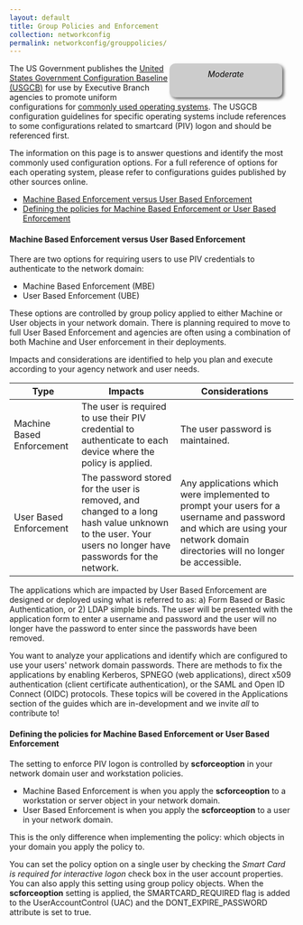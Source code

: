 ```yaml
---
layout: default
title: Group Policies and Enforcement
collection: networkconfig
permalink: networkconfig/grouppolicies/
---
```

<div style="float:right; padding:10px; margin-right:20px; border-radius:10px; width:180px; height:40px; box-shadow:3px 3px 5px 0px; text-align:center; background-color:#CCC; color:#666666">
<div style="color:#000000">
<em>Moderate</em>
</div>
</div>

The US Government publishes the [United States Government Configuration Baseline (USGCB)](http://usgcb.nist.gov/usgcb_content.html) for use by Executive Branch agencies to promote uniform configurations for [commonly used operating systems](https://cio.gov/cio-council-streamlines-configuration-baseline-process/).  The USGCB configuration guidelines for specific operating systems include references to some configurations related to smartcard (PIV) logon and should be referenced first.

The information on this page is to answer questions and identify the most commonly used configuration options.  For a full reference of options for each operating system, please refer to configurations guides published by other sources online.

* [Machine Based Enforcement versus User Based Enforcement](#machine-based-enforcement-versus-user-based-enforcement)
* [Defining the policies for Machine Based Enforcement or User Based Enforcement](#defining-the-policies-for-machine-based-enforcement-or-user-based-enforcement)

#### Machine Based Enforcement versus User Based Enforcement

There are two options for requiring users to use PIV credentials to authenticate to the network domain:

* Machine Based Enforcement (MBE)
* User Based Enforcement (UBE)

These options are controlled by group policy applied to either Machine or User objects in your network domain. There is planning required to move to full User Based Enforcement and agencies are often using a combination of both Machine and User enforcement in their deployments.

Impacts and considerations are identified to help you plan and execute according to your agency network and user needs.

| Type | Impacts | Considerations |
| ----- | -------| -------|
| Machine Based Enforcement | The user is required to use their PIV credential to authenticate to each device where the policy is applied. | The user password is maintained. |
| User Based Enforcement | The password stored for the user is removed, and changed to a long hash value unknown to the user.  Your users no longer have passwords for the network. | Any applications which were implemented to prompt your users for a username and password and which are using your network domain directories will no longer be accessible. |

The applications which are impacted by User Based Enforcement are designed or deployed using what is referred to as: a) Form Based or Basic Authentication, or 2) LDAP simple binds.  The user will be presented with the application form to enter a username and password and the user will no longer have the password to enter since the passwords have been removed.

You want to analyze your applications and identify which are configured to use your users' network domain passwords.  There are methods to fix the applications by enabling Kerberos, SPNEGO (web applications), direct x509 authentication (client certificate authentication), or the SAML and Open ID Connect (OIDC) protocols.  These topics will be covered in the Applications section of the guides which are in-development and we invite *all* to contribute to!

#### Defining the policies for Machine Based Enforcement or User Based Enforcement
The setting to enforce PIV logon is controlled by **scforceoption** in your network domain user and workstation policies.

* Machine Based Enforcement is when you apply the **scforceoption** to a workstation or server object in your network domain.
* User Based Enforcement is when you apply the **scforceoption** to a user in your network domain.

This is the only difference when implementing the policy: which objects in your domain you apply the policy to.

You can set the policy option on a single user by checking the _Smart Card is required for interactive logon_ check box in the user account properties.  You can also apply this setting using group policy objects. When the **scforceoption** setting is applied, the SMARTCARD_REQUIRED flag is added to the UserAccountControl (UAC) and the DONT_EXPIRE_PASSWORD attribute is set to true.
